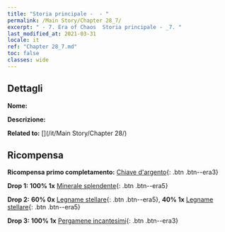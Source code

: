 ```yaml
---
title: "Storia principale -  - "
permalink: /Main Story/Chapter 28_7/
excerpt: " - 7. Era of Chaos  Storia principale - _7. "
last_modified_at: 2021-03-31
locale: it
ref: "Chapter 28_7.md"
toc: false
classes: wide
---
```


## Dettagli

 **Nome:** 

 **Descrizione:** 

 **Related to:** [](/it/Main Story/Chapter 28/)

## Ricompensa

 **Ricompensa primo completamento:** [Chiave d'argento](/it/Items/con_693/){: .btn .btn--era3}

 **Drop 1:** **100% 1x** [Minerale splendente](/it/Items/mat_96/){: .btn .btn--era5}

 **Drop 2:** **60% 0x** [Legname stellare](/it/Items/mat_90/){: .btn .btn--era5}, **40% 1x** [Legname stellare](/it/Items/mat_90/){: .btn .btn--era5}

 **Drop 3:** **100% 1x** [Pergamene incantesimi](/it/Items/con_694/){: .btn .btn--era3}

